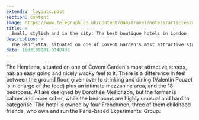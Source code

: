 ```yaml
--- 
extends: _layouts.post 
section: content 
image: https://www.telegraph.co.uk/content/dam/Travel/hotels/articles/unchains/hotel-henrietta-london-bed.jpg?impolicy=logo-overlay 
title: > 
  Small, stylish and in the city: The best boutique hotels in London 
description: > 
  The Henrietta, situated on one of Covent Garden's most attractive streets, has an easy going and nicely wacky feel to it.There is a difference in feel between the ground floor, given over to drinking and dining (Valentin Pouzet is in charge of the food) plus an intimate mezzanine area, and the 18 bedrooms.All are designed by Dorothée Meilichzon, but the former is calmer and more sober, while the bedrooms are highly unusual and hard to categorise.The hotel is owned by four Frenchmen, three of them childhood friends, who own and run the Paris-based Experimental Group. 
date: 1603109081.8148432 
--- 
```

<div><p class="product-summary__body-abstract">
The Henrietta, situated on one of Covent Garden's most attractive streets, has an easy going and nicely wacky feel to it. There is a difference in feel between the ground floor, given over to drinking and dining (Valentin Pouzet is in charge of the food) plus an intimate mezzanine area, and the 18 bedrooms. All are designed by Doroth&#233;e Meilichzon, but the former is calmer and more sober, while the bedrooms are highly unusual and hard to categorise. The hotel is owned by four Frenchmen, three of them childhood friends, who own and run the Paris-based Experimental Group.
</p>
</div>